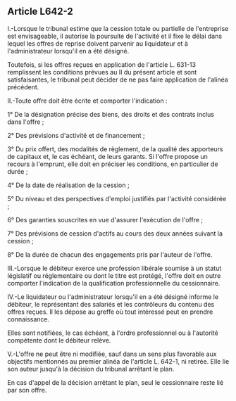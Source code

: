 Article L642-2
----
I.-Lorsque le tribunal estime que la cession totale ou partielle de l'entreprise
est envisageable, il autorise la poursuite de l'activité et il fixe le délai
dans lequel les offres de reprise doivent parvenir au liquidateur et à
l'administrateur lorsqu'il en a été désigné.

Toutefois, si les offres reçues en application de l'article L. 631-13
remplissent les conditions prévues au II du présent article et sont
satisfaisantes, le tribunal peut décider de ne pas faire application de l'alinéa
précédent.

II.-Toute offre doit être écrite et comporter l'indication :

1° De la désignation précise des biens, des droits et des contrats inclus dans
l'offre ;

2° Des prévisions d'activité et de financement ;

3° Du prix offert, des modalités de règlement, de la qualité des apporteurs de
capitaux et, le cas échéant, de leurs garants. Si l'offre propose un recours à
l'emprunt, elle doit en préciser les conditions, en particulier de durée ;

4° De la date de réalisation de la cession ;

5° Du niveau et des perspectives d'emploi justifiés par l'activité considérée ;

6° Des garanties souscrites en vue d'assurer l'exécution de l'offre ;

7° Des prévisions de cession d'actifs au cours des deux années suivant la
cession ;

8° De la durée de chacun des engagements pris par l'auteur de l'offre.

III.-Lorsque le débiteur exerce une profession libérale soumise à un statut
législatif ou réglementaire ou dont le titre est protégé, l'offre doit en outre
comporter l'indication de la qualification professionnelle du cessionnaire.

IV.-Le liquidateur ou l'administrateur lorsqu'il en a été désigné informe le
débiteur, le représentant des salariés et les contrôleurs du contenu des offres
reçues. Il les dépose au greffe où tout intéressé peut en prendre connaissance.

Elles sont notifiées, le cas échéant, à l'ordre professionnel ou à l'autorité
compétente dont le débiteur relève.

V.-L'offre ne peut être ni modifiée, sauf dans un sens plus favorable aux
objectifs mentionnés au premier alinéa de l'article L. 642-1, ni retirée. Elle
lie son auteur jusqu'à la décision du tribunal arrêtant le plan.

En cas d'appel de la décision arrêtant le plan, seul le cessionnaire reste lié
par son offre.
